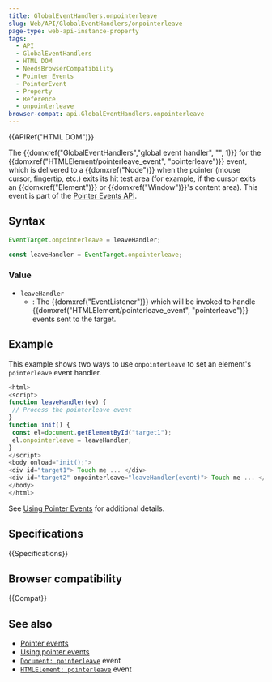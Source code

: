 ```yaml
---
title: GlobalEventHandlers.onpointerleave
slug: Web/API/GlobalEventHandlers/onpointerleave
page-type: web-api-instance-property
tags:
  - API
  - GlobalEventHandlers
  - HTML DOM
  - NeedsBrowserCompatibility
  - Pointer Events
  - PointerEvent
  - Property
  - Reference
  - onpointerleave
browser-compat: api.GlobalEventHandlers.onpointerleave
---
```

{{APIRef("HTML DOM")}}

The {{domxref("GlobalEventHandlers","global event handler",
    "", 1)}} for the {{domxref("HTMLElement/pointerleave_event", "pointerleave")}} event,
which is delivered to a {{domxref("Node")}} when the pointer (mouse cursor, fingertip,
etc.) exits its hit test area (for example, if the cursor exits an
{{domxref("Element")}} or {{domxref("Window")}}'s content area). This event is part of
the [Pointer Events API](/en-US/docs/Web/API/Pointer_events).

## Syntax

```js
EventTarget.onpointerleave = leaveHandler;

const leaveHandler = EventTarget.onpointerleave;
```

### Value

- `leaveHandler`
  - : The {{domxref("EventListener")}} which will be invoked to handle
    {{domxref("HTMLElement/pointerleave_event", "pointerleave")}} events sent to the
    target.

## Example

This example shows two ways to use `onpointerleave` to set an element's
`pointerleave` event handler.

```js
<html>
<script>
function leaveHandler(ev) {
 // Process the pointerleave event
}
function init() {
 const el=document.getElementById("target1");
 el.onpointerleave = leaveHandler;
}
</script>
<body onload="init();">
<div id="target1"> Touch me ... </div>
<div id="target2" onpointerleave="leaveHandler(event)"> Touch me ... </div>
</body>
</html>
```

See [Using Pointer Events](/en-US/docs/Web/API/Pointer_events/Using_Pointer_Events) for additional details.

## Specifications

{{Specifications}}

## Browser compatibility

{{Compat}}

## See also

- [Pointer events](/en-US/docs/Web/API/Pointer_events)
- [Using pointer events](/en-US/docs/Web/API/Pointer_events/Using_Pointer_Events)
- [`Document: pointerleave`](/en-US/docs/Web/API/Document/pointerleave_event)
  event
- [`HTMLElement: pointerleave`](/en-US/docs/Web/API/HTMLElement/pointerleave_event)
  event

